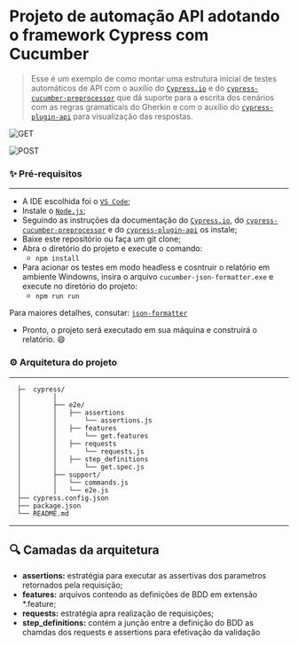 # Projeto de automação API adotando o framework Cypress com Cucumber

> Esse é um exemplo de como montar uma estrutura inicial de testes automáticos de API com o auxílio do [`Cypress.io`](https://github.com/cypress-io/cypress) e do [`cypress-cucumber-preprocessor`](https://github.com/badeball/cypress-cucumber-preprocessor) que dá suporte para a escrita dos cenários com as regras gramaticais do Gherkin e 
com o auxílio do [`cypress-plugin-api`](https://github.com/filiphric/cypress-plugin-api) para visualização das respostas.

![GET](https://user-images.githubusercontent.com/19351435/201253753-74a78656-919a-469f-a516-334afe77756f.gif)

![POST](https://user-images.githubusercontent.com/19351435/202854318-6f4a4e74-6761-47b4-959b-c2f2a7ad16ba.gif)



### ✨ Pré-requisitos
-----------------------
- A IDE escolhida foi o [`VS Code`](https://code.visualstudio.com/download);
- Instale o [`Node.js`](https://nodejs.org/en/download/);
- Seguindo as instruções da documentação do [`Cypress.io`](https://github.com/cypress-io/cypress), do [`cypress-cucumber-preprocessor`](https://github.com/badeball/cypress-cucumber-preprocessor) e do [`cypress-plugin-api`](https://github.com/filiphric/cypress-plugin-api) os instale;
- Baixe este repositório ou faça um git clone;
- Abra o diretório do projeto e execute o comando:
    - `npm install`
- Para acionar os testes em modo headless e cosntruir o relatório em ambiente Windowns, insira o arquivo `cucumber-json-formatter.exe` e execute no diretório do projeto:
    - `npm run run`

Para maiores detalhes, consutar: [`json-formatter`](https://github.com/cucumber/json-formatter) 

- Pronto, o projeto será executado em sua máquina e construirá o relatório. 😄

### ⚙️ Arquitetura do projeto
-----------------------

```
  ├─  cypress/
  │        │
  │        ├── e2e/
  │        │   ├── assertions
  │        │       └── assertions.js
  │        │   ├── features
  │        │       └── get.features
  │        │   ├── requests
  │        │       └── requests.js
  │        │   ├── step_definitions
  │        │       └── get.spec.js
  │        ├── support/
  │        │   └── commands.js
  │        │   └── e2e.js
  ├── cypress.config.json
  ├── package.json
  └── README.md
```
---------------------------------------
## 🔍 Camadas da arquitetura

 - **assertions:** estratégia para executar as assertivas dos parametros retornados pela requisição;
 - **features:** arquivos contendo as definições de BDD em extensão *.feature;
 - **requests:** estratégia apra realização de requisições;
 - **step_definitions:** contém a junção entre a definição do BDD as chamdas dos requests e assertions para efetivação da validação
